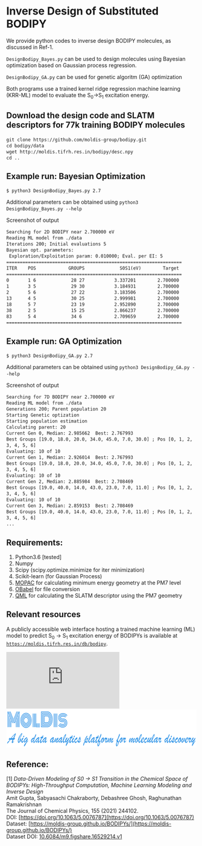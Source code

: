 Inverse Design of Substituted BODIPY
======================================
We provide python codes to inverse design BODIPY molecules, as discussed in Ref-1. 

`DesignBodipy_Bayes.py` can be used to design molecules using Bayesian optimization based on Gaussian process regression.

`DesignBodipy_GA.py` can be used for genetic algoritm (GA) optimization

Both programs use a trained kernel ridge regression machine learning (KRR-ML) model to evaluate the S<sub>0</sub>&#8594;S<sub>1</sub> excitation energy.

## Download the design code and SLATM descriptors for 77k training BODIPY molecules

```
git clone https://github.com/moldis-group/bodipy.git
cd bodipy/data
wget http://moldis.tifrh.res.in/bodipy/desc.npy
cd ..
```

## Example run: Bayesian Optimization

```
$ python3 DesignBodipy_Bayes.py 2.7
```

Additional parameters can be obtained using `python3 DesignBodipy_Bayes.py --help`     

Screenshot of output
```
Searching for 2D BODIPY near 2.700000 eV
Reading ML model from ./data
Iterations 200; Initial evaluations 5
Bayesian opt. parameters:
 Exploration/Exploitation param: 0.010000; Eval. per EI: 5
=================================================================
ITER    POS            GROUPS             S0S1(eV)        Target
=================================================================
0       1 6             28 27           3.337201        2.700000
1       3 5             29 30           3.184931        2.700000
2       5 6             27 22           3.183506        2.700000
13      4 5             30 25           2.999981        2.700000
18      5 7             23 19           2.952890        2.700000
38      2 5             15 25           2.866237        2.700000
83      5 4             34 6            2.709659        2.700000
=================================================================
```


## Example run: GA Optimization
```
$ python3 DesignBodipy_GA.py 2.7
```

Additional parameters can be obtained using `python3 DesignBodipy_GA.py --help`       


Screenshot of output
```
Searching for 7D BODIPY near 2.700000 eV
Reading ML model from ./data
Generations 200; Parent population 20
Starting Genetic optization
Starting population estimation
Calculating parent: 20   
Current Gen 0, Median: 2.985662  Best: 2.767993
Best Groups [19.0, 18.0, 20.0, 34.0, 45.0, 7.0, 30.0] ; Pos [0, 1, 2, 3, 4, 5, 6]
Evaluating: 10 of 10   
Current Gen 1, Median: 2.926014  Best: 2.767993
Best Groups [19.0, 18.0, 20.0, 34.0, 45.0, 7.0, 30.0] ; Pos [0, 1, 2, 3, 4, 5, 6]
Evaluating: 10 of 10   
Current Gen 2, Median: 2.885984  Best: 2.708469
Best Groups [19.0, 40.0, 14.0, 43.0, 23.0, 7.0, 11.0] ; Pos [0, 1, 2, 3, 4, 5, 6]
Evaluating: 10 of 10   
Current Gen 3, Median: 2.859153  Best: 2.708469
Best Groups [19.0, 40.0, 14.0, 43.0, 23.0, 7.0, 11.0] ; Pos [0, 1, 2, 3, 4, 5, 6]
...

```


## Requirements:
1. Python3.6 [tested]
2. Numpy
3. Scipy (scipy.optimize.minimize for iter minimization)
4. Scikit-learn (for Gaussian Process)
5. [MOPAC](http://openmopac.net/) for calculating minimum energy geometry at the PM7 level
6. [OBabel](http://openbabel.org/wiki/Main_Page) for file conversion
7. [QML](https://www.qmlcode.org/) for calculating the SLATM descriptor using the PM7 geometry

## Relevant resources
A publicly accessible web interface hosting a trained machine learning (ML) model to predict S<sub>0</sub>  → S<sub>1</sub> excitation energy of BODIPYs is available at [`https://moldis.tifrh.res.in/db/bodipy`](https://moldis.tifrh.res.in/db/bodipy).  


![](https://moldis.tifrh.res.in/index.html)
<a href="https://moldis.tifrh.res.in/index.html">
<img src="MolDis.png"  height="100">
</a>



## Reference:
[1] _Data-Driven Modeling of S0 -> S1 Transition in the Chemical Space of BODIPYs: High-Throughput Computation, Machine Learning Modeling and Inverse Design_          
    Amit Gupta, Sabyasachi Chakraborty, Debashree Ghosh, Raghunathan Ramakrishnan                
    The Journal of Chemical Physics, 155 (2021) 244102.     
    DOI: [https://doi.org/10.1063/5.0076787](https://doi.org/10.1063/5.0076787)     
    Dataset: [https://moldis-group.github.io/BODIPYs/](https://moldis-group.github.io/BODIPYs/)      
    Dataset DOI: [10.6084/m9.figshare.16529214.v1](https://doi.org/10.6084/m9.figshare.16529214.v1)        


